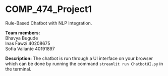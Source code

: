 # COMP_474_Project1
Rule-Based Chatbot with NLP Integration.

**Team members:**
<br> Bhavya Bugude
<br> Inas Fawzi 40208675
<br> Sofia Valiante 40191897

**Description:**
The chatbot is run through a UI interface on your browser which can be done by running the command `streamlit run ChatbotUI.py` in the terminal. 

